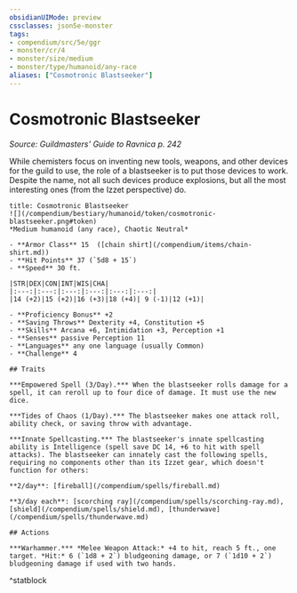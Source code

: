```yaml
---
obsidianUIMode: preview
cssclasses: json5e-monster
tags:
- compendium/src/5e/ggr
- monster/cr/4
- monster/size/medium
- monster/type/humanoid/any-race
aliases: ["Cosmotronic Blastseeker"]
---
```

# Cosmotronic Blastseeker
*Source: Guildmasters' Guide to Ravnica p. 242*  

While chemisters focus on inventing new tools, weapons, and other devices for the guild to use, the role of a blastseeker is to put those devices to work. Despite the name, not all such devices produce explosions, but all the most interesting ones (from the Izzet perspective) do.

```ad-statblock
title: Cosmotronic Blastseeker
![](/compendium/bestiary/humanoid/token/cosmotronic-blastseeker.png#token)
*Medium humanoid (any race), Chaotic Neutral*

- **Armor Class** 15  ([chain shirt](/compendium/items/chain-shirt.md))
- **Hit Points** 37 (`5d8 + 15`)
- **Speed** 30 ft.

|STR|DEX|CON|INT|WIS|CHA|
|:---:|:---:|:---:|:---:|:---:|:---:|
|14 (+2)|15 (+2)|16 (+3)|18 (+4)| 9 (-1)|12 (+1)|

- **Proficiency Bonus** +2
- **Saving Throws** Dexterity +4, Constitution +5
- **Skills** Arcana +6, Intimidation +3, Perception +1
- **Senses** passive Perception 11
- **Languages** any one language (usually Common)
- **Challenge** 4

## Traits

***Empowered Spell (3/Day).*** When the blastseeker rolls damage for a spell, it can reroll up to four dice of damage. It must use the new dice.

***Tides of Chaos (1/Day).*** The blastseeker makes one attack roll, ability check, or saving throw with advantage.

***Innate Spellcasting.*** The blastseeker's innate spellcasting ability is Intelligence (spell save DC 14, +6 to hit with spell attacks). The blastseeker can innately cast the following spells, requiring no components other than its Izzet gear, which doesn't function for others:

**2/day**: [fireball](/compendium/spells/fireball.md)

**3/day each**: [scorching ray](/compendium/spells/scorching-ray.md), [shield](/compendium/spells/shield.md), [thunderwave](/compendium/spells/thunderwave.md)

## Actions

***Warhammer.*** *Melee Weapon Attack:* +4 to hit, reach 5 ft., one target. *Hit:* 6 (`1d8 + 2`) bludgeoning damage, or 7 (`1d10 + 2`) bludgeoning damage if used with two hands.
```
^statblock